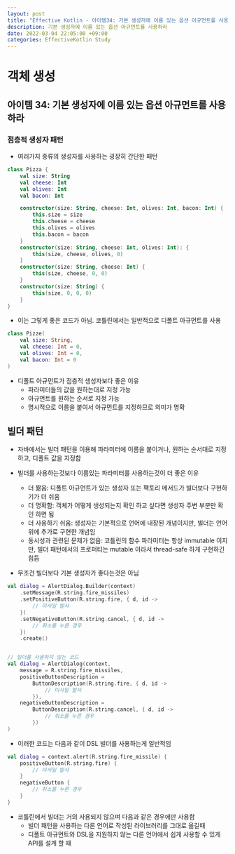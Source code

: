 ```yaml
---
layout: post
title: "Effective Kotlin - 아이템34: 기본 생성자에 이름 있는 옵션 아규먼트를 사용하라"
description: 기본 생성자에 이름 있는 옵션 아규먼트를 사용하라
date: 2022-03-04 22:05:00 +09:00
categories: EffectiveKotlin Study
---
```



# 객체 생성

## 아이템 34: 기본 생성자에 이름 있는 옵션 아규먼트를 사용하라

### 점층적 생성자 패턴
- 여러가지 종류의 생성자를 사용하는 굉장히 간단한 패턴

```kotlin
class Pizza {
    val size: String
    val cheese: Int
    val olives: Int
    val bacon: Int

    constructor(size: String, cheese: Int, olives: Int, bacon: Int) {
        this.size = size
        this.cheese = cheese
        this.olives = olives
        this.bacon = bacon
    }
    constructor(size: String, cheese: Int, olives: Int): {
        this(size, cheese, olives, 0)
    }
    constructor(size: String, cheese: Int) {
        this(size, cheese, 0, 0)
    }
    constructor(size: String) {
        this(size, 0, 0, 0)
    }
}
```

- 이는 그렇게 좋은 코드가 아님. 코틀린에서는 일반적으로 디폴트 아규먼트를 사용

```kotlin
class Pizze(
    val size: String,
    val cheese: Int = 0,
    val olives: Int = 0,
    val bacon: Int = 0
)
```

- 디폴트 아규먼트가 점층적 생성자보다 좋은 이유
    * 파라미터들의 값을 원하는대로 지정 가능
    * 아규먼트를 원하는 순서로 지정 가능
    * 명시적으로 이름을 붙여서 아규먼트를 지정하므로 의미가 명확

## 빌더 패턴
- 자바에서는 빌더 패턴을 이용해 파라미터에 이름을 붙이거나, 원하는 순서대로 지정하고, 디폴트 값을 지정함
- 빌더를 사용하는것보다 이름있는 파라미터를 사용하는것이 더 좋은 이유
    * 더 짦음: 디폴트 아규먼트가 있는 생성자 또는 팩토리 메서드가 빌더보다 구현하기가 더 쉬움
    * 더 명확함: 객체가 어떻게 생성되는지 확인 하고 싶다면 생성자 주변 부분만 확인 하면 됨
    * 더 사용하기 쉬움: 생성자는 기본적으로 언어에 내장된 개념이지만, 빌더는 언어 위에 추가로 구현한 개념임
    * 동시성과 관련된 문제가 없음: 코틀린의 함수 파라미터는 항상 immutable 이지만, 빌더 패턴에서의 프로퍼티는 mutable 이라서 thread-safe 하게 구현하긴 힘듬

- 무조건 빌더보다 기본 생성자가 좋다는것은 아님

```kotlin
val dialog = AlertDialog.Builder(context)
    .setMessage(R.string.fire_missiles)
    .setPositiveButton(R.string.fire, { d, id ->
        // 미사일 발사
    })
    .setNegativeButton(R.string.cancel, { d, id ->
        // 취소를 누른 경우
    })
    .create()


// 빌더를 사용하지 않는 코드
val dialog = AlertDialog(context,
    message = R.string.fire_missiles,
    positiveButtonDescription = 
        ButtonDescription(R.string.fire, { d, id ->
            // 미사일 발사
        }),
    negativeButtonDescription = 
        ButtonDescription(R.string.cancel, { d, id ->
            // 취소를 누른 경우
        })
)
```

- 이러한 코드는 다음과 같이 DSL 빌더를 사용하는게 일반적임

```kotlin
val dialog = context.alert(R.string.fire_missile) {
    positiveButton(R.string.fire) {
        // 미사일 발사
    }
    negativeButton {
        // 취소를 누른 경우
    }
}
```

- 코틀린에서 빌더는 거의 사용되지 않으며 다음과 같은 경우에만 사용함
    * 빌더 패턴을 사용하는 다른 언어로 작성된 라이브러리를 그대로 옮길때
    * 디폴트 아규먼트와 DSL을 지원하지 않는 다른 언어에서 쉽게 사용할 수 있게 API를 설계 할 때
